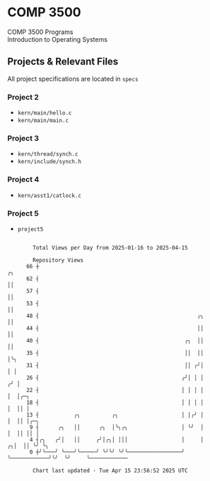 # COMP 3500
COMP 3500 Programs  
Introduction to Operating Systems  
## Projects & Relevant Files
All project specifications are located in `specs`
### Project 2
- `kern/main/hello.c`
- `kern/main/main.c`
### Project 3
- `kern/thread/synch.c`
- `kern/include/synch.h`
### Project 4
- `kern/asst1/catlock.c`
### Project 5
- `project5`

```

        Total Views per Day from 2025-01-16 to 2025-04-15

        Repository Views
      66 ┼                                                                   ╭╮
      62 ┤                                                                   ││
      57 ┤                                                                   ││
      53 ┤                                                                   ││
      48 ┤                                                  ╭╮               ││
      44 ┤                                                  ││               ││
      40 ┤                                              ╭╮  ││               ││
      35 ┤                                              ││  ││               │╰╮
      31 ┤                                              ││ ╭╯│               │ │
      26 ┤                                             ╭╯│ │ │              ╭╯ │
      22 ┤                                             │ │ │ │              │  │╭─╮
      18 ┤                                             │ │ │ │              │  ││ │
      13 ┤           ╭╮          ╭╮                    │ │╭╯ │              │  ││ │╭─╮
       9 ┤      ╭╮   ││      ╭╮  │╰╮╭╮                 │ ╰╯  │              │  ││ ││ │
       4 ┤╭╮   ╭╯│   ││     ╭╯│╭╮│ │││                 │     │            ╭╮│  ││ ╰╯ ╰╮
       0 ┼╯╰───╯ ╰───╯╰─────╯ ╰╯╰╯ ╰╯╰─────────────────╯     ╰────────────╯╰╯  ╰╯     ╰────────────

        Chart last updated - Tue Apr 15 23:56:52 2025 UTC
        
```
